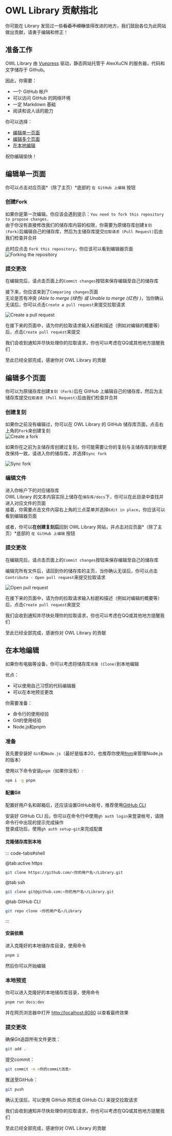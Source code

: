 # OWL Library 贡献指北

你可能在 Library 发现过一些~~看着不顺眼~~值得改进的地方，我们鼓励各位为此网站做出贡献，请勇于编辑和修正！

## 准备工作

OWL Library 由 [Vuepress](https://v2.vuepress.vuejs.org/zh/) 驱动，静态网站托管于 AlexXuCN 的服务器，代码和文字储存于 Github。

<VPCard
  title="OWLUnion/Library"
  desc="OWL Library 的 Github 储存库"
  logo="https://lib.kupars.top/assets/logo/library.png"
  link="https://github.com/OWLUnion/Library"
  background="rgba(247,248,250,0.15)"
/>

因此，你需要：  
- 一个 GitHub 帐户  
- 可以访问 GitHub 的网络环境
- 一定 Markdown 基础
- 阅读和说人话的能力

你可以选择：  
- [编辑单一页面](#编辑单一页面)
- [编辑多个页面](#编辑多个页面)
- [在本地编辑](#在本地编辑)

祝你编辑愉快！

## 编辑单一页面  

你可以点击对应页面*（除了主页）*底部的 `在 GitHub 上编辑` 按钮

### 创建Fork

如果你是第一次编辑，你应该会遇到提示：`You need to fork this repository to propose changes.`  
由于你没有直接修改我们的储存库内容的权限，你需要为原储存库创建`复刻 (Fork)`后编辑自己的储存库，然后为主储存库提交`拉取请求 (Pull Request)`后由我们检查并合并

此时应点击 `Fork this repository`，你应该可以看到编辑器页面
![Forking the repository](/assets/contributing-guide/Screenshot_20240127_144644_com.huawei.browser_edit_358387449985935.jpg)

### 提交更改

在编辑完后，请点击页面上的`Commit changes`按钮来保存编辑至自己的储存库

接下来，你应该来到了`Comparing changes`页面  
无论是否有冲突 *(Able to merge (绿色) 或 Unable to merge (红色) )*，当你确认无误后，你可以点击`Create a pull request`来提交拉取请求

![Create a pull request](/assets/contributing-guide/Screenshot_20240127_152002_com.huawei.browser.png)

在接下来的页面中，请为你的拉取请求输入标题和描述（例如对编辑的概要等）后，点击`Create pull request`来提交

我们会收到通知并尽快处理你的拉取请求，你也可以考虑在QQ或其他地方提醒我们

至此已经全部完成，感谢你对 OWL Library 的贡献

## 编辑多个页面

你可以为原储存库创建`复刻 (Fork)`后在 GitHub 上编辑自己的储存库，然后为主储存库提交`拉取请求 (Pull Request)`后由我们检查并合并

### 创建复刻

如果你之前没有编辑过，你可以在 OWL Library 的 GitHub 储存库页面，点击右上角的`Fork`来创建复刻  
![Create a fork](/assets/contributing-guide/Screenshot_20240127_152859_com.huawei.browser_edit_360087544396092.png)

如果你在之前为主储存库创建过复刻，你可能需要让你的复刻与主储存库的新增更改保持一致，请进入你的储存库，并选择`Sync fork`

![Sync fork](/assets/contributing-guide/Screenshot_20240127_155028.jpg)

### 编辑文件

进入你帐户下的对应储存库  
OWL Library 的文本内容实际上储存在`储存库/docs`下，你可以在此目录中查找并进入对应文件的页面  
接着，你需要点击文件内容右上角的三点菜单并选择`Edit in place`，你应该可以看到编辑器页面

或者，你可以**在创建复刻后**回到 OWL Library 网站，并点击对应页面*（除了主页）*底部的 `在 GitHub 上编辑` 按钮

### 提交更改

在编辑完后，请点击页面上的`Commit changes`按钮来保存编辑至自己的储存库

编辑完所有文件后，请回到你的储存库的主页，当你确认无误后，你可以点击`Contribute - Open pull request`来提交拉取请求

![Open pull request](/assets/contributing-guide/Screenshot_20240127_155707_com.huawei.browser.png)

在接下来的页面中，请为你的拉取请求输入标题和描述（例如对编辑的概要等）后，点击`Create pull request`来提交

我们会收到通知并尽快处理你的拉取请求，你也可以考虑在QQ或其他地方提醒我们

至此已经全部完成，感谢你对 OWL Library 的贡献

## 在本地编辑

如果你有电脑等设备，你可以考虑将储存库`克隆 (Clone)`到本地编辑

优点：  
- 可以使用自己习惯的代码编辑器
- 可以在本地预览更改

你需要准备：  
- 命令行的使用经验
- Git的使用经验
- Node.js和pnpm

### 准备

首先要安装好 `Git`和`Node.js`（最好是版本20，也推荐你使用[fnm](https://github.com/Schniz/fnm)来管理Node.js的版本）

使用以下命令安装`pnpm`（如果你没有）:  
```bash
npm i -g pnpm
```

#### 配置Git

配置好用户名和邮箱后，还应该设置GitHub账号，推荐使用[GitHub CLI](https://cli.github.com/)

安装好 GitHub CLI 后，你可以在命令行中使用`gh auth login`来登录帐号，请随命令行中出现的提示完成操作  
登录成功后，使用`gh auth setup-git`来完成配置

#### 克隆储存库到本地

::: code-tabs#shell

@tab:active https
```bash
git clone https://github.com/<你的用户名>/Library.git
```

@tab ssh
```bash
git clone git@github.com:<你的用户名>/Library.git
```

@tab GitHub CLI
```bash
git repo clone <你的用户名>/Library
```

:::

#### 安装依赖

进入克隆好的本地储存库目录，使用命令  
```bash
pnpm i
```

然后你可以开始编辑

### 本地预览

你可以进入克隆好的本地储存库目录，使用命令  
```bash
pnpm run docs:dev
```
并在网页浏览器中打开 <http://localhost:8080> 以查看最终效果

### 提交更改

确保Git追踪所有文件更改：
```bash
git add .
```

提交commit：
```bash
git commit -m <你的commit消息>
```

推送至GitHub：
```bash
git push
```

确认无误后，可以使用 GitHub 网页或 GitHub CLI 来提交拉取请求

我们会收到通知并尽快处理你的拉取请求，你也可以考虑在QQ或其他地方提醒我们

至此已经全部完成，感谢你对 OWL Library 的贡献
